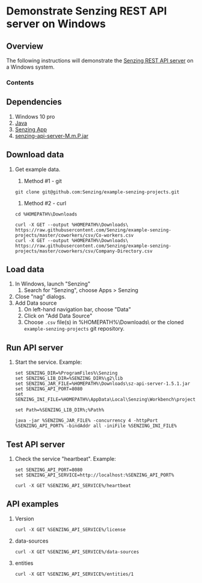# Demonstrate Senzing REST API server on Windows

## Overview

The following instructions will demonstrate the
[Senzing REST API server](https://github.com/Senzing/rest-api-server-java)
on a Windows system.

### Contents

## Dependencies

1. Windows 10 pro
1. [Java](../HOWTO/install-java.md)
1. [Senzing App](../HOWTO/install-senzing-app.md#windows)
1. [senzing-api-server-M.m.P.jar](../HOWTO/install-senzing-app.md#windows)

## Download data

1. Get example data.

    1. Method #1 - git

    ```console
    git clone git@github.com:Senzing/example-senzing-projects.git
    ```  

    1. Method #2 - curl

    ```console
    cd %HOMEPATH%\Downloads

    curl -X GET --output %HOMEPATH%\Downloads\ https://raw.githubusercontent.com/Senzing/example-senzing-projects/master/coworkers/csv/Co-workers.csv
    curl -X GET --output %HOMEPATH%\Downloads\ https://raw.githubusercontent.com/Senzing/example-senzing-projects/master/coworkers/csv/Company-Directory.csv
    ```

## Load data

1. In Windows, launch "Senzing"
    1. Search for "Senzing", choose Apps > Senzing
1. Close "nag" dialogs.
1. Add Data source
    1. On left-hand navigation bar, choose "Data"
    1. Click on "Add Data Source"
    1. Choose `.csv` file(s) in %HOMEPATH%\Downloads\ or the cloned `example-senzing-projects` git repository.
    
## Run API server

1. Start the service. Example:

    ```console
    set SENZING_DIR=%ProgramFiles%\Senzing
    set SENZING_LIB_DIR=%SENZING_DIR%\g2\lib
    set SENZING_JAR_FILE=%HOMEPATH%\Downloads\sz-api-server-1.5.1.jar
    set SENZING_API_PORT=8080
    set SENZING_INI_FILE=%HOMEPATH%\AppData\Local\Senzing\Workbench\project_1\g2.ini

    set Path=%SENZING_LIB_DIR%;%Path%

    java -jar %SENZING_JAR_FILE% -concurrency 4 -httpPort %SENZING_API_PORT% -bindAddr all -iniFile %SENZING_INI_FILE%
    ```

## Test API server  

1. Check the service "heartbeat".  Example:

    ```console
    set SENZING_API_PORT=8080
    set SENZING_API_SERVICE=http://localhost:%SENZING_API_PORT%

    curl -X GET %SENZING_API_SERVICE%/heartbeat
    ```

## API examples

1. Version

    ```console
    curl -X GET %SENZING_API_SERVICE%/license
    ```

1. data-sources

    ```console
    curl -X GET %SENZING_API_SERVICE%/data-sources
    ```

1. entities

    ```console
    curl -X GET %SENZING_API_SERVICE%/entities/1
    ```